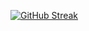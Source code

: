 

[![GitHub Streak](https://github-readme-streak-stats.herokuapp.com?user=utkarshup49&theme=dark&hide_border=true)](https://git.io/streak-stats)
